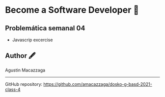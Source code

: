 # Become a Software Developer 🚀

## Problemática semanal 04 

- Javascrip excercise

## Author 🖋️

Agustin Macazzaga

---
GitHub repository: https://github.com/amacazzaga/dosko-g-basd-2021-class-4




